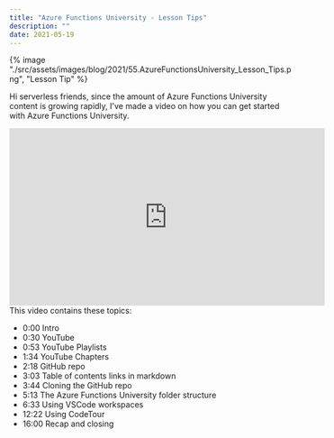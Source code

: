 ```yaml
---
title: "Azure Functions University - Lesson Tips"
description: ""
date: 2021-05-19
---
```


{% image "./src/assets/images/blog/2021/55.AzureFunctionsUniversity_Lesson_Tips.png", "Lesson Tip" %}

Hi serverless friends, since the amount of Azure Functions University content is growing rapidly, I've made a video on how you can get started with Azure Functions University.

<iframe width="560" height="315" src="https://www.youtube.com/embed/xJEi8Mofp0A" title="YouTube video player" frameborder="0" allow="accelerometer; autoplay; clipboard-write; encrypted-media; gyroscope; picture-in-picture" allowfullscreen></iframe>

<br>
This video contains these topics:

- 0:00 Intro
- 0:30 YouTube
- 0:53 YouTube Playlists
- 1:34 YouTube Chapters
- 2:18 GitHub repo
- 3:03 Table of contents links in markdown
- 3:44 Cloning the GitHub repo
- 5:13 The Azure Functions University folder structure
- 6:33 Using VSCode workspaces
- 12:22 Using CodeTour
- 16:00 Recap and closing